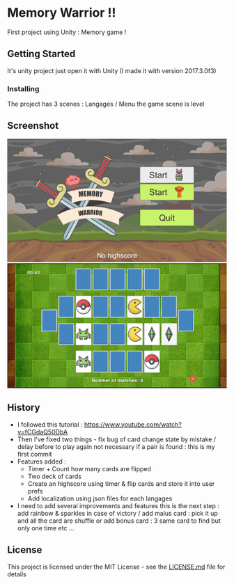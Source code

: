 # Memory Warrior !!

First project using Unity : Memory game !

## Getting Started

It's unity project just open it with Unity (I made it with version 2017.3.0f3)

### Installing

The project has 3 scenes : Langages / Menu the game scene is level

## Screenshot

![Alt text](https://raw.githubusercontent.com/alicedoe/unity_memory/master/public/screenshot1.PNG "screen menu")
![Alt text](https://raw.githubusercontent.com/alicedoe/unity_memory/master/public/screenshot2.PNG "screen level")

## History

* I followed this tutorial : https://www.youtube.com/watch?v=fCGdaQ50DbA
* Then I've fixed two things - fix bug of card change state by mistake / delay before to play again not necessary if a pair is found : this is my first commit
* Features added :
    - Timer + Count how many cards are flipped
    - Two deck of cards 
    - Create an highscore using timer & flip cards and store it into user prefs
    - Add localization using json files for each langages
* I need to add several improvements and features this is the next step : add rainbow & sparkles in case of victory / add malus card : pick it up and all the card are shuffle or add bonus card : 3 same card to find but only one time etc ...

## License

This project is licensed under the MIT License - see the [LICENSE.md](LICENSE.md) file for details